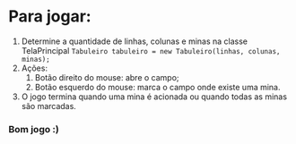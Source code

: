 # Para jogar:

1. Determine a quantidade de linhas, colunas e minas na classe TelaPrincipal
   ``Tabuleiro tabuleiro = new Tabuleiro(linhas, colunas, minas);``
2. Ações:
    1. Botão direito do mouse: abre o campo;
    2. Botão esquerdo do mouse: marca o campo onde existe uma mina.
3. O jogo termina quando uma mina é acionada ou quando todas as minas são marcadas.

### Bom jogo :)